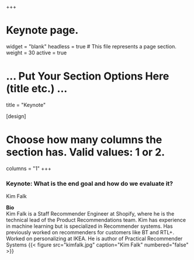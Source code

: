 +++
# Keynote page.
widget = "blank"
headless = true  # This file represents a page section.
weight = 30
active = true

# ... Put Your Section Options Here (title etc.) ...
title = "Keynote"

[design]
  # Choose how many columns the section has. Valid values: 1 or 2.
  columns = "1"
+++

### Keynote: What is the end goal and how do we evaluate it? 
Kim Falk


**Bio**  
Kim Falk is a Staff Recommender Engineer at Shopify, where he is the technical lead of the Product Recommendations team. Kim has experience in machine learning but is specialized in Recommender systems. Has previously worked on recommenders for customers like BT and RTL+. Worked on personalizing at IKEA. He is author of Practical Recommender Systems {{< figure src="kimfalk.jpg" caption="Kim Falk" numbered="false" >}}
